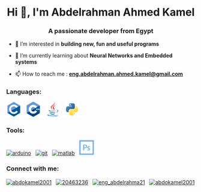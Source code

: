 <h1 align="center">Hi 👋, I'm Abdelrahman Ahmed Kamel</h1>
<h3 align="center">A passionate developer from Egypt</h3>

- 👀 I’m interested in **building new, fun and useful programs**

- 🌱 I’m currently learning about **Neural Networks and Embedded systems**

- 📫 How to reach me : **eng.abdelrahman.ahmed.kamel@gmail.com**

<h3 align="left">Languages:</h3>
<p align="left">
<a href="https://www.cprogramming.com/" target="blank"><img src="https://raw.githubusercontent.com/devicons/devicon/master/icons/c/c-original.svg" alt="c" width="40" height="40"/></a>&nbsp;&nbsp;
<a href="https://www.w3schools.com/cpp/" target="blank"><img src="https://raw.githubusercontent.com/devicons/devicon/master/icons/cplusplus/cplusplus-original.svg" alt="cplusplus" width="40" height="40"/></a>&nbsp;&nbsp;
<a href="https://www.java.com" target="blank"><img src="https://raw.githubusercontent.com/devicons/devicon/master/icons/java/java-original.svg" alt="java" width="40" height="40"/></a>&nbsp;&nbsp;
<a href="https://www.python.org" target="blank"><img src="https://raw.githubusercontent.com/devicons/devicon/master/icons/python/python-original.svg" alt="python" width="40" height="40"/></a></p>

<h3 align="left">Tools:</h3>
<p align="left">
<a href="https://www.arduino.cc/" target="blank"><img src="https://cdn.worldvectorlogo.com/logos/arduino-1.svg" alt="arduino" width="40" height="40"/></a>&nbsp;&nbsp;
<a href="https://git-scm.com/" target="blank"><img src="https://www.vectorlogo.zone/logos/git-scm/git-scm-icon.svg" alt="git" width="40" height="40"/></a>&nbsp;&nbsp;
<a href="https://www.mathworks.com/" target="blank"><img src="https://upload.wikimedia.org/wikipedia/commons/2/21/Matlab_Logo.png" alt="matlab" width="40" height="40"/></a>&nbsp;&nbsp;
<a href="https://www.photoshop.com/en" target="blank"><img src="https://raw.githubusercontent.com/devicons/devicon/master/icons/photoshop/photoshop-line.svg" alt="photoshop" width="40" height="40"/></a></p>
  
<h3 align="left">Connect with me:</h3>
<p align="left">
<a href="https://linkedin.com/in/abdokamel2001" target="blank"><img align="center" src="https://cdn-icons-png.flaticon.com/512/174/174857.png" alt="abdokamel2001" height="40" width="40" /></a>&nbsp;&nbsp;
<a href="https://stackoverflow.com/users/20463236" target="blank"><img align="center" src="https://raw.githubusercontent.com/rahuldkjain/github-profile-readme-generator/master/src/images/icons/Social/stack-overflow.svg" alt="20463236" height="40" width="40" /></a>&nbsp;&nbsp;
<a href="https://www.hackerrank.com/eng_abdelrahma21" target="blank"><img align="center" src="https://raw.githubusercontent.com/rahuldkjain/github-profile-readme-generator/master/src/images/icons/Social/hackerrank.svg" alt="eng_abdelrahma21" height="30" width="40" /></a>&nbsp;&nbsp;
<a href="https://www.leetcode.com/abdokamel2001" target="blank"><img align="center" src="https://raw.githubusercontent.com/rahuldkjain/github-profile-readme-generator/master/src/images/icons/Social/leet-code.svg" alt="abdokamel2001" height="40" width="40" /></a></p>
